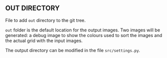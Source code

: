 OUT DIRECTORY
---
File to add `out` directory to the git tree.

`out` folder is the default location for the output images.
Two images will be generated: a debug image to show the colours used to sort the images and the actual grid with the input images.

The output directory can be modified in the file `src/settings.py`.
